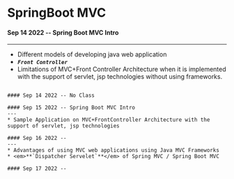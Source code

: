 # SpringBoot MVC

#### Sep 14 2022 -- Spring Boot MVC Intro
---
* Different models of developing java web application
*   <em>**`Front Controller`**</em>
* Limitations of MVC+Front Controller Architecture when it is implemented with the support of servlet, jsp technologies without using
frameworks.
```

#### Sep 14 2022 -- No Class

#### Sep 15 2022 -- Spring Boot MVC Intro
---
* Sample Application on MVC+FrontController Architecture with the support of servlet, jsp technologies

#### Sep 16 2022 -- 
---
* Advantages of using MVC web applications using Java MVC Frameworks
* <em>**`Dispatcher Servelet`**</em> of Spring MVC / Spring Boot MVC

#### Sep 17 2022 -- 



